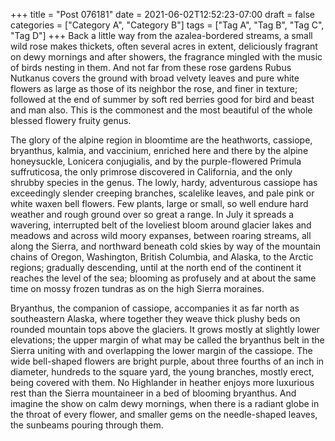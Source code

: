 +++
title = "Post 076181"
date = 2021-06-02T12:52:23-07:00
draft = false
categories = ["Category A", "Category B"]
tags = ["Tag A", "Tag B", "Tag C", "Tag D"]
+++
Back a little way from the azalea-bordered streams, a small wild rose makes thickets, often several acres in extent, deliciously fragrant on dewy mornings and after showers, the fragrance mingled with the music of birds nesting in them. And not far from these rose gardens Rubus Nutkanus covers the ground with broad velvety leaves and pure white flowers as large as those of its neighbor the rose, and finer in texture; followed at the end of summer by soft red berries good for bird and beast and man also. This is the commonest and the most beautiful of the whole blessed flowery fruity genus.

The glory of the alpine region in bloomtime are the heathworts, cassiope, bryanthus, kalmia, and vaccinium, enriched here and there by the alpine honeysuckle, Lonicera conjugialis, and by the purple-flowered Primula suffruticosa, the only primrose discovered in California, and the only shrubby species in the genus. The lowly, hardy, adventurous cassiope has exceedingly slender creeping branches, scalelike leaves, and pale pink or white waxen bell flowers. Few plants, large or small, so well endure hard weather and rough ground over so great a range. In July it spreads a wavering, interrupted belt of the loveliest bloom around glacier lakes and meadows and across wild moory expanses, between roaring streams, all along the Sierra, and northward beneath cold skies by way of the mountain chains of Oregon, Washington, British Columbia, and Alaska, to the Arctic regions; gradually descending, until at the north end of the continent it reaches the level of the sea; blooming as profusely and at about the same time on mossy frozen tundras as on the high Sierra moraines.

Bryanthus, the companion of cassiope, accompanies it as far north as southeastern Alaska, where together they weave thick plushy beds on rounded mountain tops above the glaciers. It grows mostly at slightly lower elevations; the upper margin of what may be called the bryanthus belt in the Sierra uniting with and overlapping the lower margin of the cassiope. The wide bell-shaped flowers are bright purple, about three fourths of an inch in diameter, hundreds to the square yard, the young branches, mostly erect, being covered with them. No Highlander in heather enjoys more luxurious rest than the Sierra mountaineer in a bed of blooming bryanthus. And imagine the show on calm dewy mornings, when there is a radiant globe in the throat of every flower, and smaller gems on the needle-shaped leaves, the sunbeams pouring through them.

